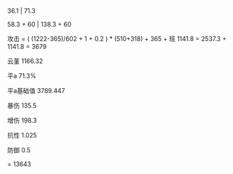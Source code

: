36.1 | 71.3

58.3 + 60 | 138.3 + 60

攻击 = ( (1222-365)/602 + 1 + 0.2 ) * (510+318) + 365 + 班 1141.8 = 2537.3 + 1141.8 = 3679

云堇 1166.32  

平a 71.3%

平a基础值 3789.447

暴伤 135.5

增伤 198.3

抗性 1.025

防御 0.5

 = 13643
